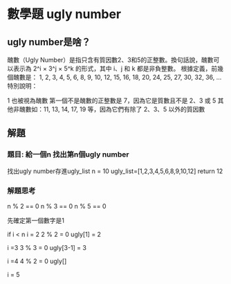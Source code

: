 # 數學題 ugly number
## ugly number是啥？
醜數（Ugly Number）是指只含有質因數2、3和5的正整數。換句話說，醜數可以表示為 2^i × 3^j × 5^k 的形式，其中 i、j 和 k 都是非負整數。
根據定義，前幾個醜數是：
1, 2, 3, 4, 5, 6, 8, 9, 10, 12, 15, 16, 18, 20, 24, 25, 27, 30, 32, 36, ...
特別說明：

1 也被視為醜數
第一個不是醜數的正整數是 7，因為它是質數且不是 2、3 或 5
其他非醜數如：11, 13, 14, 17, 19 等，因為它們有除了 2、3、5 以外的質因數

## 解題
### 題目: 給一個n 找出第n個ugly number
找出ugly number存進ugly_list
n = 10
ugly_list=[1,2,3,4,5,6,8,9,10,12]
return 12  

### 解題思考
n % 2 == 0
n % 3 == 0
n % 5 == 0

先確定第一個數字是1

if i < n 
i = 2
2 % 2 = 0 ugly[1] = 2

i =3 
3 % 3 = 0 ugly[3-1] = 3

i =4 
4 % 2 = 0 ugly[]


i = 5 
